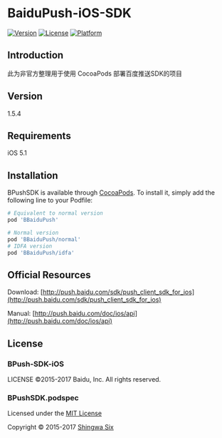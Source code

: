 # BaiduPush-iOS-SDK

[![Version](https://img.shields.io/cocoapods/v/BPushSDK.svg?style=flat)](http://cocoapods.org/pods/BBaiduPush)
[![License](https://img.shields.io/cocoapods/l/BPushSDK.svg?style=flat)](http://cocoapods.org/pods/BBaiduPush)
[![Platform](https://img.shields.io/cocoapods/p/BPushSDK.svg?style=flat)](http://cocoapods.org/pods/BBaiduPush)

## Introduction

此为非官方整理用于使用 CocoaPods 部署百度推送SDK的项目

## Version

1.5.4

## Requirements

iOS 5.1

## Installation

BPushSDK is available through [CocoaPods](http://cocoapods.org). To install
it, simply add the following line to your Podfile:

```ruby
# Equivalent to normal version
pod 'BBaiduPush'

# Normal version
pod 'BBaiduPush/normal'
# IDFA version
pod 'BBaiduPush/idfa'
```

## Official Resources

Download: [http://push.baidu.com/sdk/push_client_sdk_for_ios](http://push.baidu.com/sdk/push_client_sdk_for_ios)

Manual: [http://push.baidu.com/doc/ios/api](http://push.baidu.com/doc/ios/api)

## License

### BPush-SDK-iOS

LICENSE ©2015-2017 Baidu, Inc. All rights reserved.

### BPushSDK.podspec

Licensed under the [MIT License]

Copyright &copy; 2015-2017 [Shingwa Six]

[CocoaPods]: http://cocoapods.org/
[MIT License]: http://creativecommons.org/licenses/MIT/
[Shingwa Six]: https://github.com/shingwasix
